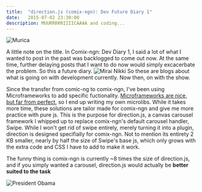 ```yaml
---
title:  "direction.js (comix-ngn): Dev Future Diary 1"
date:   2015-07-02 23:30:00
description: MUURRRRRIIIICAAAA and coding...
---
```

![Murica](http://fcdn.mtbr.com/attachments/airborne/813385d1372934924-happy-4th-july-murica.jpg "Happy Murica Day")

A little note on the title. In Comix-ngn: Dev Diary 1, I said a lot of what I wanted to post in the past was backlogged to come out now. At the same time, further delaying posts that I want to do now would simply excacerbate the problem. So this a future diary.
![Mirai Nikki](https://lh3.ggpht.com/HeC5WUzV-zCKE4F3sncsHxDU18pTX87jyvlzHDUnXuIrg0zx-Rt3tJzzcw3ljsvEmFDq=w1264 "Fuuuutuurrreeee")
So these are blogs about what is going on with development currently. Now then, on with the show.

Since the transfer from comic-ng to comix-ngn, I've been using Microframeworks to add specific fuctionality. [Microframeworks are nice, but far from perfect], so I end up writing my own microlibs. While it takes more time, these solutions are tailor made for comix-ngn and give me more practice with pure js. This is the purpose for direction.js, a canvas carousel framework I whipped up to replace comix-ngn's default carousel handler, Swipe. While I won't get rid of swipe entirely, merely turning it into a plugin, direction is designed specifially for comix-ngn. Not to mention its entirety 2 KB smaller, nearly by half the size of Swipe's base js, which only grows with the extra code and CSS I have to add to make it work.

The funny thing is comix-ngn is currently ~8 times the size of direction.js, and if you simply wanted a carousel, direction.js would actually be **better suited to the task**

![President Obama](http://d3819ii77zvwic.cloudfront.net/wp-content/uploads/2014/07/z1.jpg)

[Microframeworks are nice, but far from perfect]: http://addyosmani.com/blog/prosconsmicroframeworks/
